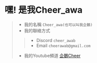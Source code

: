 嘿!  是我Cheer_awa
=
> - 我的名稱 `Cheer_awa(也可以叫我企鵝)`
> - 我的聯絡方式
>> - Discord `cheer_awab`
>> - Email `cheerawab@gmail.com`
> - 我的Youtube頻道 [企鵝Cheer](https://www.youtube.com/channel/UCTnkkh9LJU-K-VxqHRmglMQ/)
